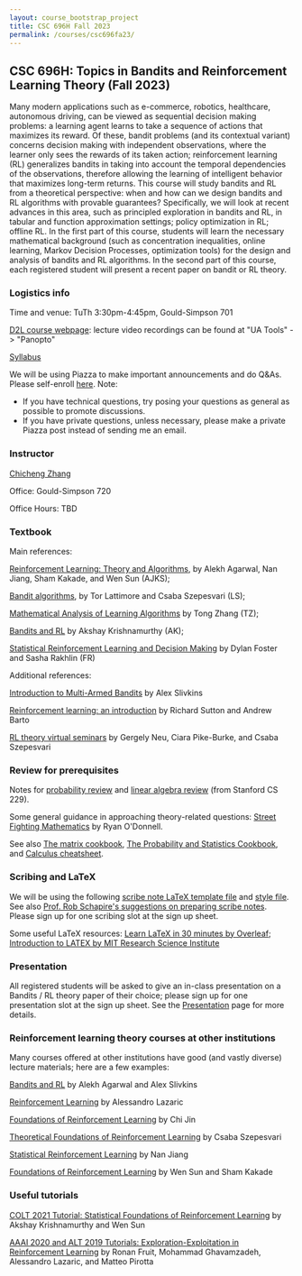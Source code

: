 ```yaml
---
layout: course_bootstrap_project
title: CSC 696H Fall 2023
permalink: /courses/csc696fa23/
---
```



## CSC 696H: Topics in Bandits and Reinforcement Learning Theory (Fall 2023)

Many modern applications such as e-commerce, robotics, healthcare, autonomous driving, can be viewed as sequential decision making problems: 
a learning agent learns to take a sequence of actions that maximizes its reward. Of these, bandit problems (and its contextual variant) concerns decision 
making with independent observations, where the learner only sees the rewards of its taken action; 
reinforcement learning (RL) generalizes bandits in taking into account the temporal dependencies of the observations, 
therefore allowing the learning of intelligent behavior that maximizes long-term returns. 
This course will study bandits and RL from a theoretical perspective: when and how can we design bandits and RL algorithms 
with provable guarantees? Specifically, we will look at recent advances in this area, such as principled exploration in bandits and RL, 
in tabular and function approximation settings; policy optimization in RL; offline RL. In the first part of this course, 
students will learn the necessary mathematical background (such as concentration inequalities, online learning, 
Markov Decision Processes, optimization tools) for the design and analysis of bandits and RL algorithms. 
In the second part of this course, each registered student will present a recent paper on bandit or RL theory. 

### Logistics info

Time and venue: TuTh 3:30pm-4:45pm, Gould-Simpson 701

[D2L course webpage](https://d2l.arizona.edu/d2l/home/1356552): lecture video recordings can be found at "UA Tools" -> "Panopto"

[Syllabus](syllabus.pdf)

We will be using Piazza to make important announcements and do Q&As. Please self-enroll [here](https://piazza.com/arizona/fall2023/csc696h). Note:

* If you have technical questions, try posing your questions as general as possible to promote discussions.
* If you have private questions, unless necessary, please make a private Piazza post instead of sending me an email. 

### Instructor

[Chicheng Zhang](https://zcc1307.github.io/)

Office: Gould-Simpson 720

Office Hours: TBD

### Textbook

Main references:

[Reinforcement Learning: Theory and Algorithms](https://rltheorybook.github.io/rltheorybook_AJKS.pdf), by Alekh Agarwal, Nan Jiang, Sham Kakade, and Wen Sun (AJKS);

[Bandit algorithms](https://tor-lattimore.com/downloads/book/book.pdf), by Tor Lattimore and Csaba Szepesvari (LS);

[Mathematical Analysis of Learning Algorithms](https://tongzhang-ml.org/lt-book.html) by Tong Zhang (TZ); 

[Bandits and RL](https://people.cs.umass.edu/~akshay/courses/coms6998-11/index.html) by Akshay Krishnamurthy (AK);

[Statistical Reinforcement Learning and Decision Making](https://www.mit.edu/~rakhlin/course-decision-making.html) by Dylan Foster and Sasha Rakhlin (FR)

Additional references:

[Introduction to Multi-Armed Bandits](https://arxiv.org/pdf/1904.07272.pdf) by Alex Slivkins

[Reinforcement learning: an introduction](https://www.andrew.cmu.edu/course/10-703/textbook/BartoSutton.pdf) by Richard Sutton and Andrew Barto

[RL theory virtual seminars](https://sites.google.com/view/rltheoryseminars/home) by Gergely Neu, Ciara Pike-Burke, and Csaba Szepesvari

### Review for prerequisites

Notes for
[probability review](http://cs229.stanford.edu/section/cs229-prob.pdf) 
and [linear algebra review](http://cs229.stanford.edu/section/cs229-linalg.pdf)
(from Stanford CS 229).

Some general guidance in approaching theory-related questions: 
[Street Fighting Mathematics](https://www.youtube.com/watch?v=qP4XEZ54eSc&list=PLm3J0oaFux3ZYpFLwwrlv_EHH9wtH6pnX&index=3) 
by Ryan O'Donnell. 

See also [The matrix cookbook](https://www.math.uwaterloo.ca/~hwolkowi/matrixcookbook.pdf), 
[The Probability and Statistics Cookbook](http://statistics.zone/), 
and [Calculus cheatsheet](https://tutorial.math.lamar.edu/pdf/calculus_cheat_sheet_all.pdf).

### Scribing and LaTeX
We will be using the following [scribe note LaTeX template file](scribe_template.tex) and [style file](definitions.sty). 
See also [Prof. Rob Schapire's suggestions on preparing scribe notes](https://www.cs.princeton.edu/courses/archive/spring19/cos511/scribeinfo.html). 
Please sign up for one scribing slot at the sign up sheet.

Some useful LaTeX resources: [Learn LaTeX in 30 minutes by Overleaf](https://www.overleaf.com/learn/latex/Learn_LaTeX_in_30_minutes#Adding_math_to_LaTeX); [Introduction to LATEX by MIT Research Science Institute](http://web.mit.edu/rsi/www/pdfs/new-latex.pdf)


### Presentation 
All registered students will be asked to give an in-class presentation on a 
Bandits / RL theory paper of their choice; please sign up for one presentation 
slot at the sign up sheet. See the [Presentation](presentation.html) page for more details.

### Reinforcement learning theory courses at other institutions

Many courses offered at other institutions have good (and vastly diverse) lecture materials; here are a few examples:

[Bandits and RL](http://alekhagarwal.net/bandits_and_rl/) by Alekh Agarwal and Alex Slivkins

[Reinforcement Learning](http://chercheurs.lille.inria.fr/~lazaric/Webpage/MVA-RL_Course16.html) by Alessandro Lazaric

[Foundations of Reinforcement Learning](https://sites.google.com/view/cjin/ele524) by Chi Jin

[Theoretical Foundations of Reinforcement Learning](https://rltheory.github.io/pages/lectures/) by Csaba Szepesvari

[Statistical Reinforcement Learning](https://nanjiang.cs.illinois.edu/cs598/) by Nan Jiang

[Foundations of Reinforcement Learning](https://wensun.github.io/CS6789.html) by Wen Sun and Sham Kakade


### Useful tutorials

[COLT 2021 Tutorial: Statistical Foundations of Reinforcement Learning](https://rltheorybook.github.io/colt21tutorial) by Akshay Krishnamurthy and Wen Sun

[AAAI 2020 and ALT 2019 Tutorials: Exploration-Exploitation in Reinforcement Learning](https://rlgammazero.github.io/) by Ronan Fruit, Mohammad Ghavamzadeh, Alessandro Lazaric, and Matteo Pirotta
